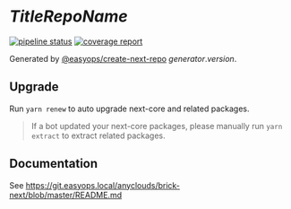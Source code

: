 # $Title Repo Name$

[![pipeline status](https://git.easyops.local/anyclouds/$kebab-repo-name$/badges/master/pipeline.svg)](https://git.easyops.local/anyclouds/$kebab-repo-name$/commits/master)
[![coverage report](https://git.easyops.local/anyclouds/$kebab-repo-name$/badges/master/coverage.svg)](https://git.easyops.local/anyclouds/$kebab-repo-name$/commits/master)

Generated by [@easyops/create-next-repo] $generator.version$.

## Upgrade

Run `yarn renew` to auto upgrade next-core and related packages.

> If a bot updated your next-core packages, please manually run `yarn extract` to extract related packages.

## Documentation

See https://git.easyops.local/anyclouds/brick-next/blob/master/README.md

[@easyops/create-next-repo]: https://git.easyops.local/anyclouds/next-core/tree/master/packages/create-next-repo
